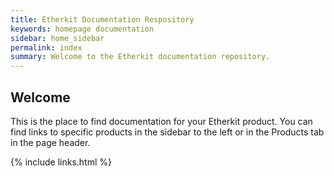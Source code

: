 ```yaml
---
title: Etherkit Documentation Respository
keywords: homepage documentation
sidebar: home_sidebar
permalink: index
summary: Welcome to the Etherkit documentation repository.
---
```


## Welcome

This is the place to find documentation for your Etherkit product. You can find links to specific products in the sidebar to the left or in the Products tab in the page header.

{% include links.html %}
